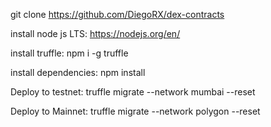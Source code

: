 git clone https://github.com/DiegoRX/dex-contracts

install node js LTS: 
https://nodejs.org/en/

install truffle:
npm i -g truffle

install dependencies:
npm install

Deploy to testnet:
truffle migrate --network mumbai --reset

Deploy to Mainnet:
truffle migrate --network polygon --reset